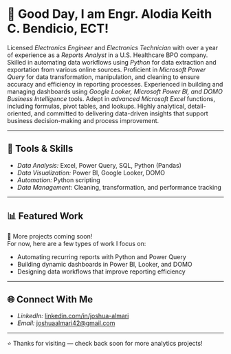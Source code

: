 # 👋 Good Day, I am Engr. Alodia Keith C. Bendicio, ECT!

Licensed *Electronics Engineer* and *Electronics Technician* with over a year of experience as a *Reports Analyst* in a U.S. Healthcare BPO company. Skilled in automating data workflows using *Python* for data extraction and exportation from various online sources. Proficient in *Microsoft Power Query* for data transformation, manipulation, and cleaning to ensure accuracy and efficiency in reporting processes. Experienced in building and managing dashboards using *Google Looker, Microsoft Power BI, and DOMO Business Intelligence* tools. Adept in *advanced Microsoft Excel* functions, including formulas, pivot tables, and lookups. Highly analytical, detail-oriented, and committed to delivering data-driven insights that support business decision-making and process improvement.

---

## 🧰 Tools & Skills
- *Data Analysis:* Excel, Power Query, SQL, Python (Pandas)
- *Data Visualization:* Power BI, Google Looker, DOMO
- *Automation:* Python scripting
- *Data Management:* Cleaning, transformation, and performance tracking

---

## 📊 Featured Work
🧩 More projects coming soon!  
For now, here are a few types of work I focus on:
- Automating recurring reports with Python and Power Query  
- Building dynamic dashboards in Power BI, Looker, and DOMO  
- Designing data workflows that improve reporting efficiency  

---

## 🌐 Connect With Me
- *LinkedIn:* [linkedin.com/in/joshua-almari](https://www.linkedin.com/in/joshua-almari-675731313/)
- *Email:* [joshuaalmari42@gmail.com](mailto:joshuaalmari42@gmail.com)

---

⭐ Thanks for visiting — check back soon for more analytics projects!

